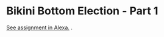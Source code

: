 # Bikini Bottom Election - Part 1
[See assignment in Alexa.](https://alexa.bitmaker.co/cohorts/67/assignments/2056/latest)
.
